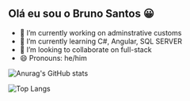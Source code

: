 ## Olá eu sou o Bruno Santos 😀

- 🔭 I’m currently working on adminstrative customs
- 🌱 I’m currently learning C#, Angular, SQL SERVER
- 👯 I’m looking to collaborate on full-stack
- 😄 Pronouns: he/him

  
![Anurag's GitHub stats](https://github-readme-stats.vercel.app/api?username=BrunoSotnas&show_icons=true&theme=transparent)

![Top Langs](https://github-readme-stats.vercel.app/api/top-langs/?username=anuraghazra&hide_progress=true)

